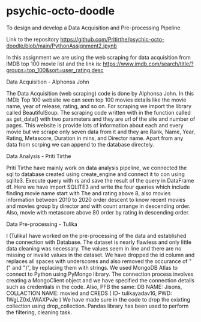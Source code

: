 # psychic-octo-doodle
To design and develop a Data Acquisition and Pre-processing Pipeline 

Link to the repository https://github.com/Pritirthe/psychic-octo-doodle/blob/main/PythonAssignment2.ipynb

In this assignment we are using the web scraping for data acquisition from IMDB top 100 movie list and the link is: https://www.imdb.com/search/title/?groups=top_100&sort=user_rating,desc

Data Acquisition - Alphonsa John

The Data Acquisition (web scraping) code is done by Alphonsa John. In this IMDb Top 100 website we can seen top 100 movies details like the movie name, year of release, rating, and so on. For scraping we import the library called BeautifulSoup. The scraping code written with in the function called as get_data() with two parameters and they are url of the site and number of pages. This website is provide lots of information about each and every movie but we scrape only seven data from it and they are Rank, Name, Year, Rating, Metascore, Duration in mins, and Director name. Apart from any data from scrping we can append to the database directely.

Data Analysis - Priti Tirthe

Priti Tirthe have mainly work on data analysis pipeline, we connected the sql to database created using create_engine and connect it to con using sqlite3. Execute query with rs and save the result of the query in DataFrame df. Here we have import SQLITE3 and write the four queries which include finding movie name start with The and rating above 8, also movies information between 2010 to 2020 order descent to know recent movies and movies group by director and with count arrange in descending order. Also, movie with metascore above 80 order by rating in descending order.

Data Pre-processing - Tulika

I (Tulika) have worked on the pre-processing of the data and established the connection with Database. The dataset is nearly flawless and only little data cleaning was necessary. The values seem in line and there are no missing or invalid values in the dataset. We have dropped the id column and replaces all spaces with underscores and also removed the occurance of "(" and ")", by replacing them with strings. We used MongoDB Atlas to connect to Python using PyMongo library. The connection process involves creating a MongoClient object and we have specified the connection details such as credentials in the code. Also, PFB the same:
DB NAME: Jisons, COLLACTION NAME: movied and CREDS ( ID- tulikayadav16, PWD: 1WgLZ0xLWIAXPvJe  )
We have made sure in the code to drop the exixting collection using drop_collection. Pandas library has been used to perform the filtering, cleaning task.
